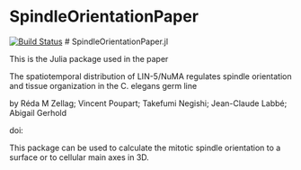 # SpindleOrientationPaper

[![Build Status](https://github.com/VincentPoupart/SpindleOrientationPaper.jl/actions/workflows/CI.yml/badge.svg?branch=master)](https://github.com/VincentPoupart/SpindleOrientationPaper.jl/actions/workflows/CI.yml?query=branch%3Amaster)
#   S p i n d l e O r i e n t a t i o n P a p e r . j l 
 
 



This is the Julia package used in the paper 

The spatiotemporal distribution of LIN-5/NuMA regulates spindle orientation and tissue organization in the C. elegans germ line

by Réda M Zellag; Vincent Poupart; Takefumi Negishi; Jean-Claude Labbé; Abigail Gerhold

doi: 


This package can be used to calculate the mitotic spindle orientation to a surface or to cellular main axes in 3D. 